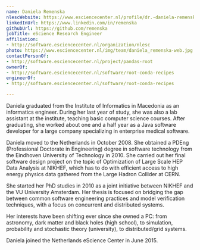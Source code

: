 ```yaml
---
name: Daniela Remenska
nlescWebsite: https://www.esciencecenter.nl/profile/dr.-daniela-remenska
linkedInUrl: https://www.linkedin.com/in/remenska
githubUrl: https://github.com/remenska
jobTitle: eScience Research Engineer
affiliation:
- http://software.esciencecenter.nl/organization/nlesc
photo: https://www.esciencecenter.nl/img/team/daniela_remenska-web.jpg
contactPersonOf:
- http://software.esciencecenter.nl/project/pandas-root
ownerOf:
- http://software.esciencecenter.nl/software/root-conda-recipes
engineerOf: 
- http://software.esciencecenter.nl/software/root-conda-recipes

---
```

Daniela graduated from the Institute of Informatics in Macedonia as an informatics engineer. During her last year of study, she was also a lab assistant at the institute, teaching basic computer science courses. After graduating, she worked about one and a half year as a Java software developer for a large company specializing in enterprise medical software.

Daniela moved to the Netherlands in October 2008. She obtained a PDEng (Professional Doctorate in Engineering) degree in software technology from the Eindhoven University of Technology in 2010. She carried out her final software design project on the topic of Optimization of Large Scale HEP Data Analysis at NIKHEF, which has to do with efficient access to high energy physics data gathered from the Large Hadron Collider at CERN.

She started her PhD studies in 2010 as a joint initiative between NIKHEF and the VU University Amsterdam. Her thesis is focused on bridging the gap between common software engineering practices and model verification techniques, with a focus on concurrent and distributed systems.

Her interests have been shifting ever since she owned a PC: from astronomy, dark matter and black holes (high school), to simulation, probability and stochastic theory (university), to distributed/grid systems.

Daniela joined the Netherlands eScience Center in June 2015.
